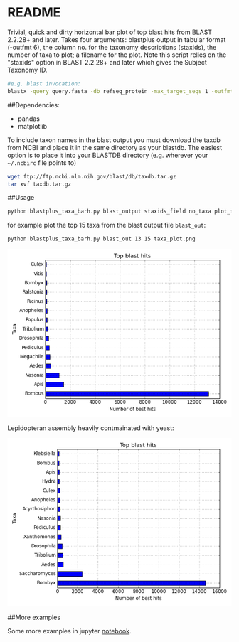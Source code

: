 README
======
Trivial, quick and dirty horizontal bar plot of top blast hits from BLAST 2.2.28+ and later. Takes four arguments: blastplus output in tabular format (-outfmt 6), the column no. for the taxonomy descriptions (staxids), the number of taxa to plot; a filename for the plot. Note this script relies on the "staxids" option in BLAST 2.2.28+ and later which gives the Subject Taxonomy ID. 

```bash
#e.g. blast invocation:
blastx -query query.fasta -db refseq_protein -max_target_seqs 1 -outfmt "6 qseqid sseqid pident length mismatch gapopen qstart qend sstart send stitle staxids sscinames evalue" -out blast_out
```

##Dependencies:
- pandas
- matplotlib

To include taxon names in the blast output you must download the taxdb from NCBI and place it in the same directory as your blastdb. The easiest option is to place it into your BLASTDB directory (e.g. wherever your `~/.ncbirc` file points to)
```bash
wget ftp://ftp.ncbi.nlm.nih.gov/blast/db/taxdb.tar.gz
tar xvf taxdb.tar.gz
```

##Usage

```bash
python blastplus_taxa_barh.py blast_output staxids_field no_taxa plot_filename.extension
```
for example plot the top 15 taxa from the blast output file `blast_out`:
```bash
python blastplus_taxa_barh.py blast_out 13 15 taxa_plot.png
```

![](https://github.com/Perugolate/blastplus-parsing/blob/master/taxa_plot.png)


Lepidopteran assembly heavily contmainated with yeast:

![](https://github.com/Perugolate/blastplus-parsing/blob/master/contam.png)

##More examples

Some more examples in jupyter [notebook](https://github.com/Perugolate/blastplus-parsing/blob/master/parse_blast_tax_names_eg.ipynb).

